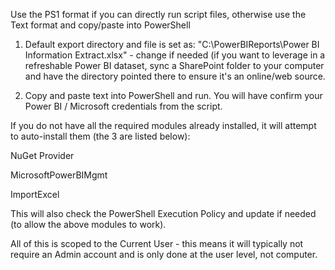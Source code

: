 Use the PS1 format if you can directly run script files, otherwise use the Text format and copy/paste into PowerShell

1. Default export directory and file is set as: "C:\PowerBIReports\Power BI Information Extract.xlsx" - change if needed (if you want to leverage in a refreshable Power BI dataset, sync a SharePoint folder to your computer and have the directory pointed there to ensure it's an online/web source.

2. Copy and paste text into PowerShell and run. You will have confirm your Power BI / Microsoft credentials from the script.



If you do not have all the required modules already installed, it will attempt to auto-install them (the 3 are listed below):

NuGet Provider

MicrosoftPowerBIMgmt

ImportExcel

This will also check the PowerShell Execution Policy and update if needed (to allow the above modules to work).

All of this is scoped to the Current User - this means it will typically not require an Admin account and is only done at the user level, not computer. 
